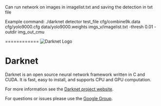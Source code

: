 
Can run network on images in imagelist.txt and saving the detection in txt file

Example command:
./darknet detector test_file cfg/combine9k.data cfg/yolo9000.cfg data/yolo9000.weights imgs_v/imagelist.txt -thresh 0.01 -outdir img_out_cmu

============
![Darknet Logo](http://pjreddie.com/media/files/darknet-black-small.png)

# Darknet

Darknet is an open source neural network framework written in C and CUDA. It is fast, easy to install, and supports CPU and GPU computation.

For more information see the [Darknet project website](http://pjreddie.com/darknet).

For questions or issues please use the [Google Group](https://groups.google.com/forum/#!forum/darknet).

